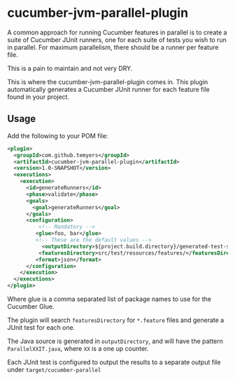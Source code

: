 cucumber-jvm-parallel-plugin
============================

A common approach for running Cucumber features in parallel is to create a suite of Cucumber JUnit runners, one for each suite of tests you wish to run in parallel.  For maximum parallelism, there should be a runner per feature file.

This is a pain to maintain and not very DRY.

This is where the cucumber-jvm-parallel-plugin comes in.  This plugin automatically generates a Cucumber JUnit runner for each feature file found in your project.

Usage
-----

Add the following to your POM file:

```xml
<plugin>
  <groupId>com.github.temyers</groupId>
  <artifactId>cucumber-jvm-parallel-plugin</artifactId>
  <version>1.0-SNAPSHOT</version>
  <executions>
    <execution>
      <id>generateRunners</id>
      <phase>validate</phase>
      <goals>
        <goal>generateRunners</goal>
      </goals>
      <configuration>
          <!-- Mandatory -->
         <glue>foo, bar</glue>
         <!-- These are the default values -->
           <outputDirectory>${project.build.directory}/generated-test-sources/cucumber</outputDirectory>
          <featuresDirectory>src/test/resources/features/</featuresDirectory>
         <format>json</format>
      </configuration>
    </execution>
  </executions>
</plugin>
```

Where glue is a comma separated list of package names to use for the Cucumber Glue.

The plugin will search `featuresDirectory` for `*.feature` files and generate a JUnit test for each one.

The Java source is generated in `outputDirectory`, and will have the pattern `ParallelXXIT.java`, where `XX` is a one up counter.

Each JUnit test is configured to output the results to a separate output file under `target/cucumber-parallel`

